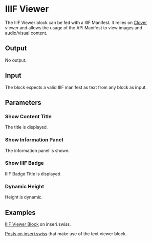 # IIIF Viewer

The IIIF Viewer block can be fed with a IIIF Manifest. It relies on [Clover](https://samvera-labs.github.io/clover-iiif/) viewer and allows the usage of the API Manifest to view images and audio/visual content.

## Output

No output.

## Input

The block expects a valid IIIF manifest as text from any block as input.

## Parameters

### Show Content Title

The title is displayed.

### Show Information Panel

The information panel is shown.

### Show IIIF Badge

IIIF Badge Title is displayed.

### Dynamic Height

Height is dynamic.

## Examples

[IIIF Viewer Block](https://inseri.swiss/2023/10/iiif-viewer-block/) on inseri.swiss.

[Posts on inseri.swiss](https://inseri.swiss/tag/iiif-viewer/) that make use of the text viewer block.
